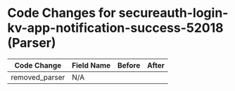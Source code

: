 # Code Changes for secureauth-login-kv-app-notification-success-52018 (Parser)

| Code Change | Field Name | Before | After |
|-------------|------------|--------|-------|
| removed_parser | N/A |  |  |